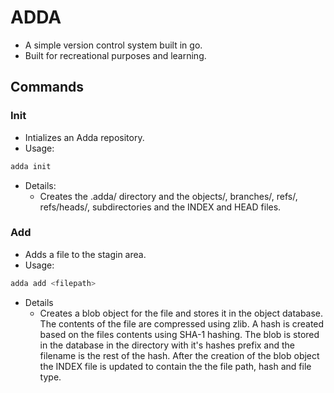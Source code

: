 # ADDA

- A simple version control system built in go.
- Built for recreational purposes and learning.

## Commands

### Init

- Intializes an Adda repository.
- Usage:
``` bash
adda init
```
- Details:
  - Creates the .adda/ directory and the objects/, branches/, refs/, refs/heads/, subdirectories and the INDEX and HEAD files.

### Add

- Adds a file to the stagin area.
- Usage:
``` bash
adda add <filepath>
```
- Details
  - Creates a blob object for the file and stores it in the object database. The contents of the file are compressed using zlib.
  A hash is created based on the files contents using SHA-1 hashing. The blob is stored in the database in the directory with it's hashes prefix
  and the filename is the rest of the hash. After the creation of the blob object the INDEX file is updated to contain the the file path, hash and file type.

